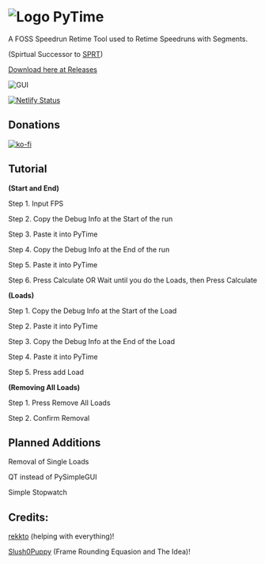 # ![Logo](https://i.imgur.com/IHAMCx3.png)  PyTime
A FOSS Speedrun Retime Tool used to Retime Speedruns with Segments.

(Spirtual Successor to [SPRT](https://github.com/Slush0Puppy/retime))

[Download here at Releases](https://github.com/ConnerConnerConner/PyTime/releases/)


![GUI](https://cdn.discordapp.com/attachments/950210350060544030/1019357922658111548/PyTime.png)

[![Netlify Status](https://api.netlify.com/api/v1/badges/a2fac6bd-7cd9-415f-8634-a88e0dd31c15/deploy-status)](https://app.netlify.com/sites/pytime/deploys)

## Donations
[![ko-fi](https://ko-fi.com/img/githubbutton_sm.svg)](https://ko-fi.com/O5O3F0OJN)


## Tutorial


**(Start and End)**

Step 1. Input FPS

Step 2. Copy the Debug Info at the Start of the run

Step 3. Paste it into PyTime

Step 4. Copy the Debug Info at the End of the run

Step 5. Paste it into PyTime

Step 6. Press Calculate OR Wait until you do the Loads, then Press Calculate

**(Loads)**

Step 1. Copy the Debug Info at the Start of the Load

Step 2. Paste it into PyTime

Step 3. Copy the Debug Info at the End of the Load

Step 4. Paste it into PyTime

Step 5. Press add Load

**(Removing All Loads)**

Step 1. Press Remove All Loads

Step 2. Confirm Removal

## Planned Additions


Removal of Single Loads

QT instead of PySimpleGUI

Simple Stopwatch

## Credits:

[rekkto](https://github.com/rekkto) (helping with everything)!

[Slush0Puppy](https://github.com/Slush0Puppy) (Frame Rounding Equasion and The Idea)!
